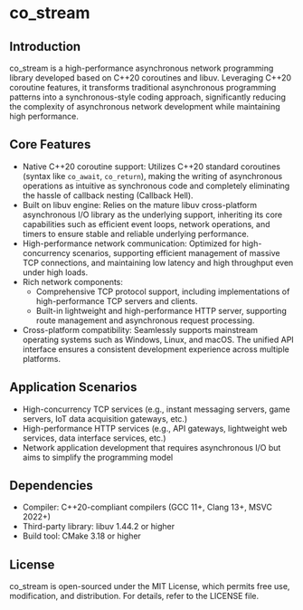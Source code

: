 # co_stream
## Introduction
co_stream is a high-performance asynchronous network programming library developed based on C++20 coroutines and libuv. Leveraging C++20 coroutine features, it transforms traditional asynchronous programming patterns into a synchronous-style coding approach, significantly reducing the complexity of asynchronous network development while maintaining high performance.


## Core Features
* Native C++20 coroutine support: Utilizes C++20 standard coroutines (syntax like `co_await`, `co_return`), making the writing of asynchronous operations as intuitive as synchronous code and completely eliminating the hassle of callback nesting (Callback Hell).
* Built on libuv engine: Relies on the mature libuv cross-platform asynchronous I/O library as the underlying support, inheriting its core capabilities such as efficient event loops, network operations, and timers to ensure stable and reliable underlying performance.
* High-performance network communication: Optimized for high-concurrency scenarios, supporting efficient management of massive TCP connections, and maintaining low latency and high throughput even under high loads.
* Rich network components:
  - Comprehensive TCP protocol support, including implementations of high-performance TCP servers and clients.
  - Built-in lightweight and high-performance HTTP server, supporting route management and asynchronous request processing.
* Cross-platform compatibility: Seamlessly supports mainstream operating systems such as Windows, Linux, and macOS. The unified API interface ensures a consistent development experience across multiple platforms.


## Application Scenarios
* High-concurrency TCP services (e.g., instant messaging servers, game servers, IoT data acquisition gateways, etc.)
* High-performance HTTP services (e.g., API gateways, lightweight web services, data interface services, etc.)
* Network application development that requires asynchronous I/O but aims to simplify the programming model


## Dependencies
* Compiler: C++20-compliant compilers (GCC 11+, Clang 13+, MSVC 2022+)
* Third-party library: libuv 1.44.2 or higher
* Build tool: CMake 3.18 or higher


## License
co_stream is open-sourced under the MIT License, which permits free use, modification, and distribution. For details, refer to the LICENSE file.